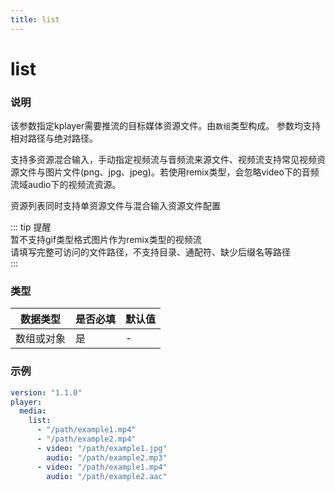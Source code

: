 ```yaml
---
title: list
---
```


list
===

### 说明
该参数指定kplayer需要推流的目标媒体资源文件。由`数组`类型构成。
参数均支持相对路径与绝对路径。

支持多资源混合输入，手动指定视频流与音频流来源文件、视频流支持常见视频资源文件与图片文件(png、jpg、jpeg)。若使用remix类型，会忽略video下的音频流域audio下的视频流资源。

资源列表同时支持单资源文件与混合输入资源文件配置

::: tip 提醒  
暂不支持gif类型格式图片作为remix类型的视频流  
请填写完整可访问的文件路径，不支持目录、通配符、缺少后缀名等路径  
:::


### 类型
| 数据类型 | 是否必填 | 默认值 |
|---|---|---|
| 数组或对象 | 是 | - |

### 示例
```yaml {5,6,7,8,9,10}
version: "1.1.0"
player:
  media:
    list:
      - "/path/example1.mp4"
      - "/path/example2.mp4"
      - video: "/path/example1.jpg"
        audio: "/path/example2.mp3"
      - video: "/path/example1.mp4"
        audio: "/path/example2.aac"
```
